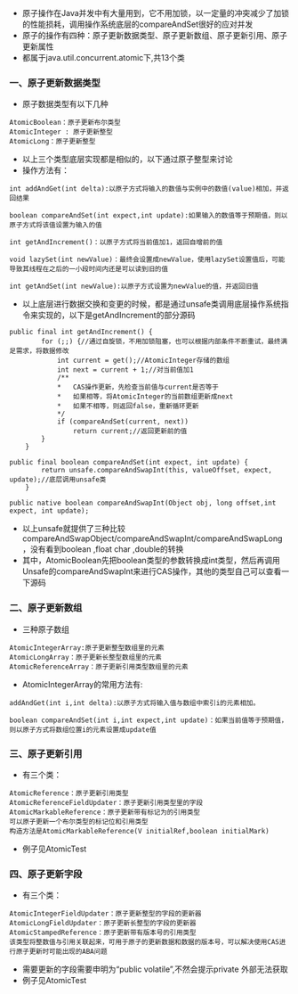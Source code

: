 - 原子操作在Java并发中有大量用到，它不用加锁，以一定量的冲突减少了加锁的性能损耗，调用操作系统底层的compareAndSet很好的应对并发
- 原子的操作有四种：原子更新数据类型、原子更新数组、原子更新引用、原子更新属性
- 都属于java.util.concurrent.atomic下,共13个类


### 一、原子更新数据类型
- 原子数据类型有以下几种
```
AtomicBoolean：原子更新布尔类型
AtomicInteger : 原子更新整型
AtomicLong：原子更新整型
```
- 以上三个类型底层实现都是相似的，以下通过原子整型来讨论
- 操作方法有：
```text
int addAndGet(int delta):以原子方式将输入的数值与实例中的数值(value)相加，并返回结果

boolean compareAndSet(int expect,int update):如果输入的数值等于预期值，则以原子方式将该值设置为输入的值

int getAndIncrement()：以原子方式将当前值加1，返回自增前的值

void lazySet(int newValue)：最终会设置成newValue，使用lazySet设置值后，可能导致其线程在之后的一小段时间内还是可以读到旧的值

int getAndSet(int newValue):以原子方式设置为newValue的值，并返回旧值
```
- 以上底层进行数据交换和变更的时候，都是通过unsafe类调用底层操作系统指令来实现的，以下是getAndIncrement的部分源码
```text
public final int getAndIncrement() {
        for (;;) {//通过自旋锁，不用加锁阻塞，也可以根据内部条件不断重试，最终满足需求，将数据修改
            int current = get();//AtomicInteger存储的数组
            int next = current + 1;//对当前值加1
            /**
            *   CAS操作更新，先检查当前值与current是否等于
            *   如果相等，将AtomicInteger的当前数组更新成next
            *   如果不相等，则返回false，重新循环更新
            */
            if (compareAndSet(current, next))
                return current;//返回更新前的值
        }
    }

public final boolean compareAndSet(int expect, int update) {
        return unsafe.compareAndSwapInt(this, valueOffset, expect, update);//底层调用unsafe类
    }
    
public native boolean compareAndSwapInt(Object obj, long offset,int expect, int update);
```
- 以上unsafe就提供了三种比较compareAndSwapObject/compareAndSwapInt/compareAndSwapLong，没有看到boolean ,float char ,double的转换
- 其中，AtomicBoolean先把boolean类型的参数转换成int类型，然后再调用Unsafe的compareAndSwapInt来进行CAS操作，其他的类型自己可以查看一下源码



### 二、原子更新数组
- 三种原子数组
```text
AtomicIntegerArray:原子更新整型数组里的元素
AtomicLongArray：原子更新长整型数组里的元素
AtomicReferenceArray：原子更新引用类型数组里的元素
```
- AtomicIntegerArray的常用方法有:
```text
addAndGet(int i,int delta):以原子方式将输入值与数组中索引i的元素相加。

boolean compareAndSet(int i,int expect,int update)：如果当前值等于预期值，则以原子方式将数组位置i的元素设置成update值
```
### 三、原子更新引用
- 有三个类：
```text
AtomicReference：原子更新引用类型
AtomicReferenceFieldUpdater：原子更新引用类型里的字段
AtomicMarkableReference：原子更新带有标记为的引用类型
可以原子更新一个布尔类型的标记位和引用类型
构造方法是AtomicMarkableReference(V initialRef,boolean initialMark)
```
- 例子见AtomicTest

### 四、原子更新字段
- 有三个类：
```text
AtomicIntegerFieldUpdater：原子更新整型的字段的更新器
AtomicLongFieldUpdater：原子更新长整型的字段的更新器
AtomicStampedReference：原子更新带有版本号的引用类型
该类型将整数值与引用关联起来，可用于原子的更新数据和数据的版本号，可以解决使用CAS进行原子更新时可能出现的ABA问题

```
- 需要更新的字段需要申明为“public volatile”,不然会提示private 外部无法获取
- 例子见AtomicTest